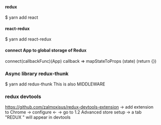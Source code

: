 #### redux
$ yarn add react

#### react-redux
$ yarn add react-redux

#### connect App to global storage of Redux
connect(callbackFunc)(App)
callback => mapStateToProps (state) (return {})

### Async library redux-thunk
$ yarn add redux-thunk
This is also MIDDLEWARE

### redux devtools
https://github.com/zalmoxisus/redux-devtools-extension
-> add extension to Chrome
-> configure <- -> go to 1.2 Advanced store setup
-> a tab "REDUX " will appear in devtools

